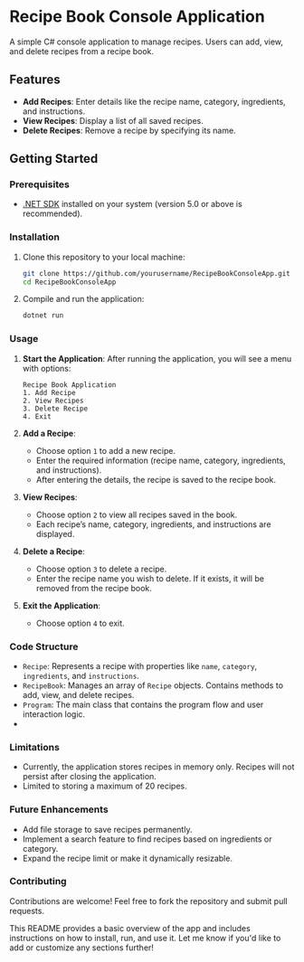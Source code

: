 
# Recipe Book Console Application

A simple C# console application to manage recipes. Users can add, view, and delete recipes from a recipe book.

## Features

- **Add Recipes**: Enter details like the recipe name, category, ingredients, and instructions.
- **View Recipes**: Display a list of all saved recipes.
- **Delete Recipes**: Remove a recipe by specifying its name.

## Getting Started

### Prerequisites

- [.NET SDK](https://dotnet.microsoft.com/download) installed on your system (version 5.0 or above is recommended).

### Installation

1. Clone this repository to your local machine:
   ```bash
   git clone https://github.com/yourusername/RecipeBookConsoleApp.git
   cd RecipeBookConsoleApp
   ```

2. Compile and run the application:
   ```bash
   dotnet run
   ```

### Usage

1. **Start the Application**: After running the application, you will see a menu with options:
   ```
   Recipe Book Application
   1. Add Recipe
   2. View Recipes
   3. Delete Recipe
   4. Exit
   ```

2. **Add a Recipe**:
   - Choose option `1` to add a new recipe.
   - Enter the required information (recipe name, category, ingredients, and instructions).
   - After entering the details, the recipe is saved to the recipe book.

3. **View Recipes**:
   - Choose option `2` to view all recipes saved in the book.
   - Each recipe’s name, category, ingredients, and instructions are displayed.

4. **Delete a Recipe**:
   - Choose option `3` to delete a recipe.
   - Enter the recipe name you wish to delete. If it exists, it will be removed from the recipe book.

5. **Exit the Application**:
   - Choose option `4` to exit.

### Code Structure

- `Recipe`: Represents a recipe with properties like `name`, `category`, `ingredients`, and `instructions`.
- `RecipeBook`: Manages an array of `Recipe` objects. Contains methods to add, view, and delete recipes.
- `Program`: The main class that contains the program flow and user interaction logic.
- 

### Limitations

- Currently, the application stores recipes in memory only. Recipes will not persist after closing the application.
- Limited to storing a maximum of 20 recipes.

### Future Enhancements

- Add file storage to save recipes permanently.
- Implement a search feature to find recipes based on ingredients or category.
- Expand the recipe limit or make it dynamically resizable.

### Contributing

Contributions are welcome! Feel free to fork the repository and submit pull requests.

This README provides a basic overview of the app and includes instructions on how to install, run, and use it. Let me know if you'd like to add or customize any sections further!
